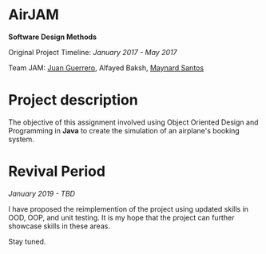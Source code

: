 # AirJAM

**Software Design Methods**

Original Project Timeline: _January 2017 - May 2017_

Team JAM: [Juan Guerrero](https://github.com/juang97), Alfayed Baksh, [Maynard Santos](https://github.com/mayntos)

# Project description
The objective of this assignment involved using Object Oriented Design and Programming in **Java** to create the simulation of an airplane's booking system.

# Revival Period
_January 2019 - TBD_

 I have proposed the reimplemention of the project using updated skills in OOD, OOP, and unit testing. It is my hope that the project can further showcase skills in these areas. 
 
 
 Stay tuned.

